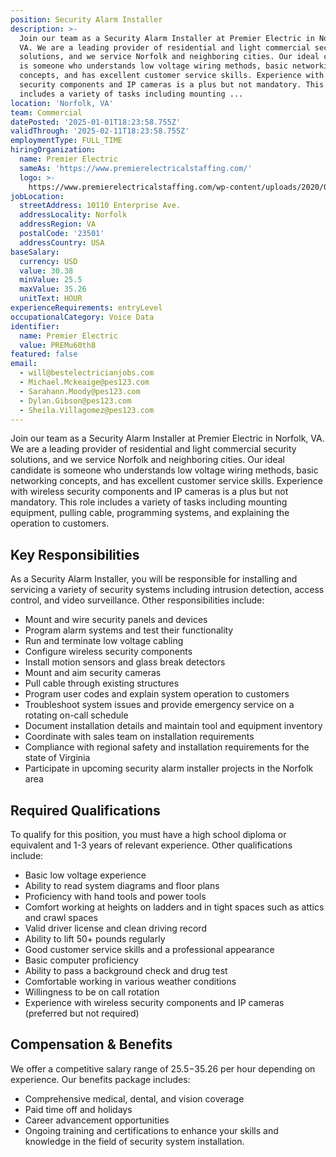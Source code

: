 ```yaml
---
position: Security Alarm Installer
description: >-
  Join our team as a Security Alarm Installer at Premier Electric in Norfolk,
  VA. We are a leading provider of residential and light commercial security
  solutions, and we service Norfolk and neighboring cities. Our ideal candidate
  is someone who understands low voltage wiring methods, basic networking
  concepts, and has excellent customer service skills. Experience with wireless
  security components and IP cameras is a plus but not mandatory. This role
  includes a variety of tasks including mounting ...
location: 'Norfolk, VA'
team: Commercial
datePosted: '2025-01-01T18:23:58.755Z'
validThrough: '2025-02-11T18:23:58.755Z'
employmentType: FULL_TIME
hiringOrganization:
  name: Premier Electric
  sameAs: 'https://www.premierelectricalstaffing.com/'
  logo: >-
    https://www.premierelectricalstaffing.com/wp-content/uploads/2020/05/Premier-Electrical-Staffing-logo.png
jobLocation:
  streetAddress: 10110 Enterprise Ave.
  addressLocality: Norfolk
  addressRegion: VA
  postalCode: '23501'
  addressCountry: USA
baseSalary:
  currency: USD
  value: 30.38
  minValue: 25.5
  maxValue: 35.26
  unitText: HOUR
experienceRequirements: entryLevel
occupationalCategory: Voice Data
identifier:
  name: Premier Electric
  value: PREMu60th8
featured: false
email:
  - will@bestelectricianjobs.com
  - Michael.Mckeaige@pes123.com
  - Sarahann.Moody@pes123.com
  - Dylan.Gibson@pes123.com
  - Sheila.Villagomez@pes123.com
---
```




Join our team as a Security Alarm Installer at Premier Electric in Norfolk, VA. We are a leading provider of residential and light commercial security solutions, and we service Norfolk and neighboring cities. Our ideal candidate is someone who understands low voltage wiring methods, basic networking concepts, and has excellent customer service skills. Experience with wireless security components and IP cameras is a plus but not mandatory. This role includes a variety of tasks including mounting equipment, pulling cable, programming systems, and explaining the operation to customers.

## Key Responsibilities
As a Security Alarm Installer, you will be responsible for installing and servicing a variety of security systems including intrusion detection, access control, and video surveillance. Other responsibilities include:

- Mount and wire security panels and devices
- Program alarm systems and test their functionality
- Run and terminate low voltage cabling
- Configure wireless security components
- Install motion sensors and glass break detectors
- Mount and aim security cameras
- Pull cable through existing structures
- Program user codes and explain system operation to customers
- Troubleshoot system issues and provide emergency service on a rotating on-call schedule
- Document installation details and maintain tool and equipment inventory
- Coordinate with sales team on installation requirements
- Compliance with regional safety and installation requirements for the state of Virginia
- Participate in upcoming security alarm installer projects in the Norfolk area

## Required Qualifications
To qualify for this position, you must have a high school diploma or equivalent and 1-3 years of relevant experience. Other qualifications include:

- Basic low voltage experience
- Ability to read system diagrams and floor plans
- Proficiency with hand tools and power tools
- Comfort working at heights on ladders and in tight spaces such as attics and crawl spaces
- Valid driver license and clean driving record
- Ability to lift 50+ pounds regularly
- Good customer service skills and a professional appearance
- Basic computer proficiency
- Ability to pass a background check and drug test
- Comfortable working in various weather conditions
- Willingness to be on call rotation
- Experience with wireless security components and IP cameras (preferred but not required)

## Compensation & Benefits
We offer a competitive salary range of $25.5-$35.26 per hour depending on experience. Our benefits package includes:

- Comprehensive medical, dental, and vision coverage
- Paid time off and holidays
- Career advancement opportunities
- Ongoing training and certifications to enhance your skills and knowledge in the field of security system installation.
